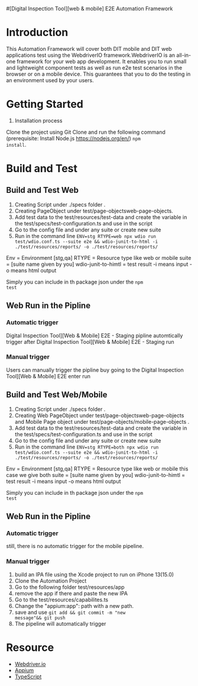 #[Digital Inspection Tool][web & mobile] E2E Automation Framework

# Introduction

This Automation Framework will cover both DIT mobile and DIT web applications test using the WebdriverIO framework.WebdriverIO is an all-in-one framework for your web app development. It enables you to run small and lightweight component tests as well as run e2e test scenarios in the browser or on a mobile device. This guarantees that you to do the testing in an environment used by your users.

# Getting Started

1. Installation process

Clone the project using Git Clone and run the following command (prerequisite: Install Node.js https://nodejs.org/en/)
<code>npm install</code>.

# Build and Test

## Build and Test Web

1. Creating Script under ./specs folder .
2. Creating PageObject under test/page-objectsweb-page-objects.
3. Add test data to the test/resources/test-data and create the variable in the test/specs/test-configuration.ts and use in the script
4. Go to the config file and under any suite or create new suite
5. Run in the command line
   <code>ENV=stg RTYPE=web npx wdio run test/wdio.conf.ts --suite e2e && wdio-junit-to-html -i ./test/resources/reports/ -o ./test/resources/reports/</code>

Env = Environment [stg,qa]
RTYPE = Resource type like web or mobile
suite = [suite name given by you]
wdio-junit-to-himtl = test result -i means input -o means html output

Simply you can include in th package json under the <code>npm test</code>

## Web Run in the Pipline

### Automatic trigger

Digital Inspection Tool][Web & Mobile] E2E - Staging pipline automtically trigger after Digital Inspection Tool][Web & Mobile] E2E - Staging run

### Manual trigger

Users can manually trigger the pipline buy going to the Digital Inspection Tool][Web & Mobile] E2E enter run

## Build and Test Web/Mobile

1. Creating Script under ./specs folder .
2. Creating Web PageObject under test/page-objectsweb-page-objects and Mobile Page object under test/page-objects/mobile-page-objects .
3. Add test data to the test/resources/test-data and create the variable in the test/specs/test-configuration.ts and use in the script
4. Go to the config file and under any suite or create new suite
5. Run in the command line
   <code>ENV=stg RTYPE=both npx wdio run test/wdio.conf.ts --suite e2e && wdio-junit-to-html -i ./test/resources/reports/ -o ./test/resources/reports/</code>

Env = Environment [stg,qa]
RTYPE = Resource type like web or mobile this case we give both
suite = [suite name given by you]
wdio-junit-to-himtl = test result -i means input -o means html output

Simply you can include in th package json under the <code>npm test</code>

## Web Run in the Pipline

### Automatic trigger

still, there is no automatic trigger for the mobile pipeline.

### Manual trigger

1. build an IPA file using the Xcode project to run on iPhone 13(15.0)
2. Clone the Automation Project
3. Go to the following folder test/resources/app
4. remove the app if there and paste the new IPA
5. Go to the test/resources/capabilites.ts
6. Change the "appium:app": path with a new path.
7. save and use <code>git add && git commit -m "new message"&& git push</code>
8. The pipeline will automatically trigger

# Resource

- [Webdriver.io](https://webdriver.io/)
- [Appium](https://appium.io/)
- [TypeScript](https://www.typescriptlang.org/)
